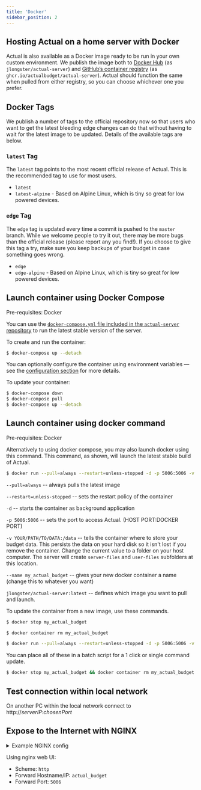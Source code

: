 ```yaml
---
title: 'Docker'
sidebar_position: 2
---
```


## Hosting Actual on a home server with Docker

Actual is also available as a Docker image ready to be run in your own custom environment. We publish the image both to [Docker Hub](https://hub.docker.com/r/jlongster/actual-server) (as `jlongster/actual-server`) and [GitHub’s container registry](https://ghcr.io/actualbudget/actual-server) (as `ghcr.io/actualbudget/actual-server`). Actual should function the same when pulled from either registry, so you can choose whichever one you prefer.

## Docker Tags

We publish a number of tags to the official repository now so that users who want to get the latest bleeding edge changes can do that without having to wait for the latest image to be updated. Details of the available tags are below.

### `latest` Tag

The `latest` tag points to the most recent official release of Actual. This is the recommended tag to use for most users.

- `latest`
- `latest-alpine` - Based on Alpine Linux, which is tiny so great for low powered devices.

### `edge` Tag

The `edge` tag is updated every time a commit is pushed to the `master` branch. While we welcome people to try it out, there may be more bugs than the official release (please report any you find!). If you choose to give this tag a try, make sure you keep backups of your budget in case something goes wrong.

- `edge`
- `edge-alpine` - Based on Alpine Linux, which is tiny so great for low powered devices.

## Launch container using Docker Compose

Pre-requisites: Docker

You can use the [`docker-compose.yml` file included in the `actual-server` repository](https://github.com/actualbudget/actual-server/blob/master/docker-compose.yml) to run the latest stable version of the server.

To create and run the container:

```bash
$ docker-compose up --detach
```

You can optionally configure the container using environment variables — see the [configuration section](/Installing/Configuration) for more details.

To update your container:

```bash
$ docker-compose down
$ docker-compose pull
$ docker-compose up --detach
```

## Launch container using docker command

Pre-requisites: Docker

Alternatively to using docker compose, you may also launch docker using this command. This command, as shown, will launch the latest stable build of Actual.

```bash
$ docker run --pull=always --restart=unless-stopped -d -p 5006:5006 -v YOUR/PATH/TO/DATA:/data --name my_actual_budget jlongster/actual-server:latest
```

`--pull=always` -- always pulls the latest image

`--restart=unless-stopped` -- sets the restart policy of the container

`-d` -- starts the container as background application

`-p 5006:5006` -- sets the port to access Actual. (HOST PORT:DOCKER PORT)

`-v YOUR/PATH/TO/DATA:/data` -- tells the container where to store your budget data. This persists the data on your hard disk so it isn't lost if you remove the container. Change the current value to a folder on your host computer. The server will create `server-files` and `user-files` subfolders at this location.

`--name my_actual_budget` -- gives your new docker container a name (change this to whatever you want)

`jlongster/actual-server:latest` -- defines which image you want to pull and launch.

To update the container from a new image, use these commands.

```bash
$ docker stop my_actual_budget
```

```bash
$ docker container rm my_actual_budget
```

```bash
$ docker run --pull=always --restart=unless-stopped -d -p 5006:5006 -v YOUR/PATH/TO/DATA:/data --name my_actual_budget jlongster/actual-server:latest
```

You can place all of these in a batch script for a 1 click or single command update.

```bash
$ docker stop my_actual_budget && docker container rm my_actual_budget && docker run --pull=always --restart=unless-stopped -d -p 5006:5006 -v YOUR/PATH/TO/DATA:/data --name my_actual_budget jlongster/actual-server:latest
```

## Test connection within local network

On another PC within the local network connect to http://_serverIP_:_chosenPort_

## Expose to the Internet with NGINX

<details><summary>Example NGINX config</summary>

```nginx
server {
    listen 443 ssl;
    listen [::]:443 ssl;

    server_name budget.*;

    include /config/nginx/ssl.conf;

    client_max_body_size 0;

    # enable for ldap auth, fill in ldap details in ldap.conf
    #include /config/nginx/ldap.conf;

    # enable for Authelia
    #include /config/nginx/authelia-server.conf;

    location / {
        # enable the next two lines for http auth
        #auth_basic "Restricted";
        #auth_basic_user_file /config/nginx/.htpasswd;

        # enable the next two lines for ldap auth
        #auth_request /auth;
        #error_page 401 =200 /ldaplogin;

        # enable for Authelia
        #include /config/nginx/authelia-location.conf;

        include /config/nginx/proxy.conf;
        include /config/nginx/resolver.conf;
        set $upstream_app actual_budget;
        set $upstream_port 5006;
        set $upstream_proto http;
        proxy_pass $upstream_proto://$upstream_app:$upstream_port;

    }
}
```

</details>

Using nginx web UI:

- Scheme: `http`
- Forward Hostname/IP: `actual_budget`
- Forward Port: `5006`
